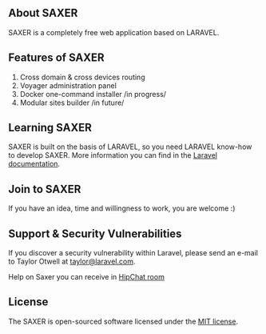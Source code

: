 ## About SAXER

SAXER is a completely free web application based on LARAVEL.


## Features of SAXER

1. Cross domain & cross devices routing
2. Voyager administration panel
3. Docker one-command installer /in progress/
4. Modular sites builder /in future/


## Learning SAXER

SAXER is built on the basis of LARAVEL, so you need LARAVEL know-how to develop SAXER.
More information you can find in the [Laravel documentation](https://laravel.com/docs).


## Join to SAXER
If you have an idea, time and willingness to work, you are welcome :)

## Support & Security Vulnerabilities

If you discover a security vulnerability within Laravel, please send an e-mail to Taylor Otwell at taylor@laravel.com.

Help on Saxer you can receive in [HipChat room](https://saxer.hipchat.com/invite/731790/8bd7d0d90613bd2c19ebb1f4319c872d?utm_campaign=company_room_link)


## License

The SAXER is open-sourced software licensed under the [MIT license](http://opensource.org/licenses/MIT).

